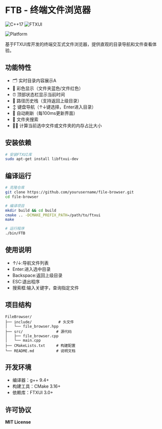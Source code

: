 # FTB - 终端文件浏览器

![C++17](https://img.shields.io/badge/C++-17-blue) ![FTXUI](https://img.shields.io/badge/FTXUI-30-orange)


![Platform](https://img.shields.io/badge/Platform-Linux-lightgrey)


基于FTXUI库开发的终端交互式文件浏览器，提供直观的目录导航和文件查看体验。

## 功能特性

- 🗂️ 实时目录内容展示A
- 🎨 彩色显示（文件夹蓝色/文件红色）
- ⏰ 顶部状态栏显示当前时间
- 📁 路径历史栈（支持返回上级目录）
- ↕️ 键盘导航（↑↓键选择，Enter进入目录）
- 🔄 自动刷新（每100ms更新界面）
- 🔎 文件夹搜索
- 🧑‍🎓 计算当前选中文件或文件夹的内存占比大小

## 安装依赖

```bash
# 安装FTXUI库
sudo apt-get install libftxui-dev
```

## 编译运行
```bash
# 克隆仓库
git clone https://github.com/yourusername/file-browser.git
cd file-browser

# 编译项目
mkdir build && cd build
cmake .. -DCMAKE_PREFIX_PATH=/path/to/ftxui
make

# 运行程序
./bin/FTB
```

## 使用说明 
- ↑/↓:导航文件列表
- Enter:进入选中目录
- Backspace:返回上级目录
- ESC:退出程序
- 搜索框:输入关键字，查询指定文件

## 项目结构

    FileBrowser/
    ├── include/            # 头文件
    │   └── file_browser.hpp
    ├── src/               # 源代码
    │   ├── file_browser.cpp
    │   └── main.cpp
    ├── CMakeLists.txt     # 构建配置
    └── README.md          # 说明文档

## 开发环境

- 编译器：g++ 9.4+
- 构建工具：CMake 3.16+
- 依赖库：FTXUI 3.0+

## 许可协议

**MIT License**

